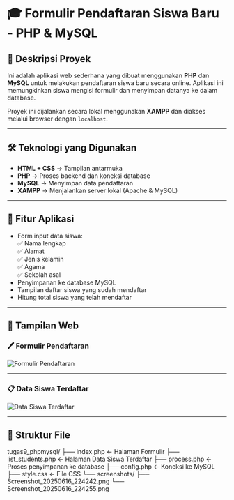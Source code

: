 # 🎓 Formulir Pendaftaran Siswa Baru - PHP & MySQL

## 📌 Deskripsi Proyek
Ini adalah aplikasi web sederhana yang dibuat menggunakan **PHP** dan **MySQL** untuk melakukan pendaftaran siswa baru secara online. Aplikasi ini memungkinkan siswa mengisi formulir dan menyimpan datanya ke dalam database.

Proyek ini dijalankan secara lokal menggunakan **XAMPP** dan diakses melalui browser dengan `localhost`.

---

## 🛠️ Teknologi yang Digunakan
- **HTML + CSS** → Tampilan antarmuka
- **PHP** → Proses backend dan koneksi database
- **MySQL** → Menyimpan data pendaftaran
- **XAMPP** → Menjalankan server lokal (Apache & MySQL)

---

## 📄 Fitur Aplikasi
- Form input data siswa:  
  ✅ Nama lengkap  
  ✅ Alamat  
  ✅ Jenis kelamin  
  ✅ Agama  
  ✅ Sekolah asal  
- Penyimpanan ke database MySQL
- Tampilan daftar siswa yang sudah mendaftar
- Hitung total siswa yang telah mendaftar

---

## 📸 Tampilan Web

### 🖊️ Formulir Pendaftaran

![Formulir Pendaftaran](https://github.com/user-attachments/assets/7483ca7d-4120-40b9-8451-f0565b4b87fe)


---

### 📋 Data Siswa Terdaftar

![Data Siswa Terdaftar](https://github.com/user-attachments/assets/8676c80e-26e2-46ed-a1c0-6d3c42fd60ed)


---

## 📁 Struktur File
tugas9_phpmysql/
├── index.php               ← Halaman Formulir
├── list_students.php       ← Halaman Data Siswa Terdaftar
├── process.php             ← Proses penyimpanan ke database
├── config.php              ← Koneksi ke MySQL
├── style.css               ← File CSS
└── screenshots/
    ├── Screenshot_20250616_224242.png
    └── Screenshot_20250616_224255.png
